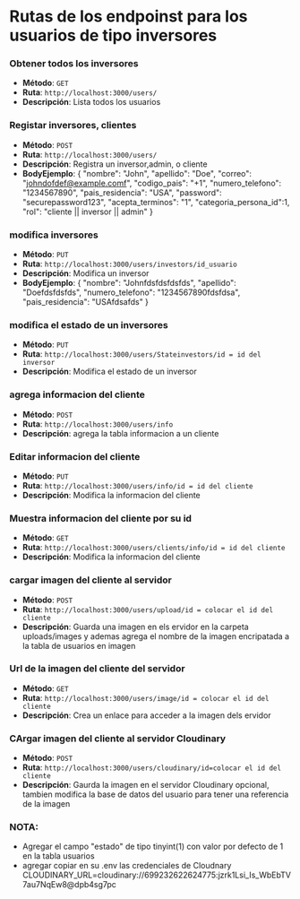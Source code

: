 # Rutas de los endpoinst para los usuarios de tipo inversores

### Obtener todos los inversores
- **Método**: `GET`
- **Ruta**: `http://localhost:3000/users/`
- **Descripción**: Lista todos los usuarios

### Registar inversores, clientes
- **Método**: `POST`
- **Ruta**: `http://localhost:3000/users/`
- **Descripción**: Registra un inversor,admin, o cliente
- **BodyEjemplo**:
{
  "nombre": "John",
  "apellido": "Doe",
  "correo": "johndofdef@example.comf",
  "codigo_pais": "+1",
  "numero_telefono": "1234567890",
  "pais_residencia": "USA",
  "password": "securepassword123",
  "acepta_terminos": "1",
  "categoria_persona_id":1,
  "rol": "cliente || inversor || admin"
}

### modifica inversores
- **Método**: `PUT`
- **Ruta**: `http://localhost:3000/users/investors/id_usuario`
- **Descripción**: Modifica un inversor
- **BodyEjemplo**:
{
  "nombre": "Johnfdsfdsfdsfds",
  "apellido": "Doefdsfdsfds",
  "numero_telefono": "1234567890fdsfdsa",
  "pais_residencia": "USAfdsafds"
}

### modifica el estado de un inversores
- **Método**: `PUT`
- **Ruta**: `http://localhost:3000/users/Stateinvestors/id = id del inversor`
- **Descripción**: Modifica el estado de un inversor

### agrega informacion del cliente
- **Método**: `POST`
- **Ruta**: `http://localhost:3000/users/info`
- **Descripción**: agrega la tabla informacion a un cliente

### Editar informacion del cliente
- **Método**: `PUT`
- **Ruta**: `http://localhost:3000/users/info/id = id del cliente`
- **Descripción**: Modifica la informacion del cliente

### Muestra informacion del cliente por su id
- **Método**: `GET`
- **Ruta**: `http://localhost:3000/users/clients/info/id = id del cliente`
- **Descripción**: Modifica la informacion del cliente

### cargar imagen del cliente al servidor
- **Método**: `POST`
- **Ruta**: `http://localhost:3000/users/upload/id = colocar el id del cliente`
- **Descripción**: Guarda una imagen en els ervidor en la carpeta uploads/images y ademas agrega el nombre de la imagen encripatada a la tabla de usuarios en imagen

### Url de la imagen del cliente del servidor
- **Método**: `GET`
- **Ruta**: `http://localhost:3000/users/image/id = colocar el id del cliente`
- **Descripción**: Crea un enlace para acceder a la imagen dels ervidor

### CArgar imagen del cliente al servidor Cloudinary
- **Método**: `POST`
- **Ruta**: `http://localhost:3000/users/cloudinary/id=colocar el id del cliente`
- **Descripción**: Gaurda la imagen en el servidor Cloudinary opcional, tambien modifica la   base de datos del usuario para tener una referencia de la imagen


### NOTA:
- Agregar el campo "estado" de tipo tinyint(1) con valor por defecto de 1 en la tabla usuarios 
- agregar copiar  en su .env las credenciales de Cloudnary 
CLOUDINARY_URL=cloudinary://699232622624775:jzrk1Lsi_Is_WbEbTV7au7NqEw8@dpb4sg7pc
